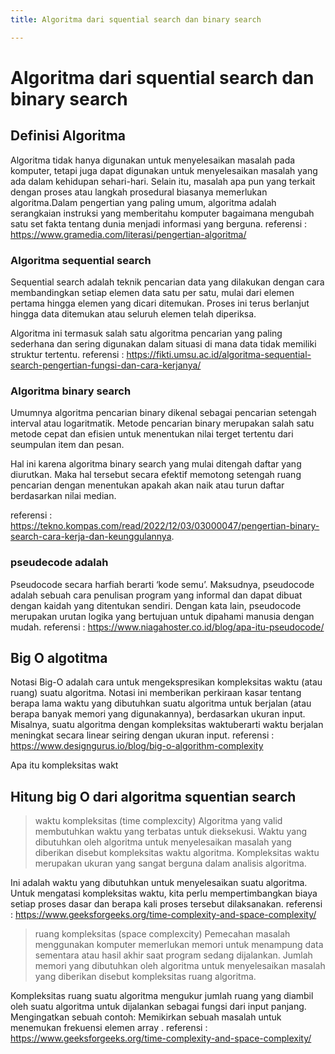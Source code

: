 ```yaml
---
title: Algoritma dari squential search dan binary search

---
```


# Algoritma dari squential search dan binary search
## Definisi Algoritma
Algoritma tidak hanya digunakan untuk menyelesaikan masalah pada komputer, tetapi juga dapat digunakan untuk menyelesaikan masalah yang ada dalam kehidupan sehari-hari. Selain itu, masalah apa pun yang terkait dengan proses atau langkah prosedural biasanya memerlukan algoritma.Dalam pengertian yang paling umum, algoritma adalah serangkaian instruksi yang memberitahu komputer bagaimana mengubah satu set fakta tentang dunia menjadi informasi yang berguna.
referensi : https://www.gramedia.com/literasi/pengertian-algoritma/

### Algoritma sequential search
Sequential search adalah teknik pencarian data yang dilakukan dengan cara membandingkan setiap elemen data satu per satu, mulai dari elemen pertama hingga elemen yang dicari ditemukan. Proses ini terus berlanjut hingga data ditemukan atau seluruh elemen telah diperiksa.

Algoritma ini termasuk salah satu algoritma pencarian yang paling sederhana dan sering digunakan dalam situasi di mana data tidak memiliki struktur tertentu.
referensi : https://fikti.umsu.ac.id/algoritma-sequential-search-pengertian-fungsi-dan-cara-kerjanya/
### Algoritma binary search
Umumnya algoritma pencarian binary dikenal sebagai pencarian setengah interval atau logaritmatik. Metode pencarian binary merupakan salah satu metode cepat dan efisien untuk menentukan nilai terget tertentu dari seumpulan item dan pesan. 

Hal ini karena algoritma binary search yang mulai ditengah daftar yang diurutkan. Maka hal tersebut
secara efektif memotong setengah ruang pencarian dengan menentukan apakah akan naik atau turun daftar berdasarkan nilai median.

referensi : https://tekno.kompas.com/read/2022/12/03/03000047/pengertian-binary-search-cara-kerja-dan-keunggulannya.
### pseudecode adalah
Pseudocode secara harfiah berarti ‘kode semu’. Maksudnya, pseudocode adalah sebuah cara penulisan program yang informal dan dapat dibuat dengan kaidah yang ditentukan sendiri. Dengan kata lain, pseudocode merupakan urutan logika yang bertujuan untuk dipahami manusia dengan mudah.
referensi : https://www.niagahoster.co.id/blog/apa-itu-pseudocode/

## Big O algotitma 
Notasi Big-O adalah cara untuk mengekspresikan kompleksitas waktu (atau ruang) suatu algoritma. Notasi ini memberikan perkiraan kasar tentang berapa lama waktu yang dibutuhkan suatu algoritma untuk berjalan (atau berapa banyak memori yang digunakannya), berdasarkan ukuran input. Misalnya, suatu algoritma dengan kompleksitas waktuberarti waktu berjalan meningkat secara linear seiring dengan ukuran input.
referensi : https://www.designgurus.io/blog/big-o-algorithm-complexity

Apa itu kompleksitas wakt

## Hitung big O dari algoritma squentian search
>waktu kompleksitas (time complexcity)
>Algoritma yang valid membutuhkan waktu yang terbatas untuk dieksekusi. Waktu yang dibutuhkan oleh algoritma untuk menyelesaikan masalah yang diberikan disebut kompleksitas waktu  algoritma. Kompleksitas waktu merupakan ukuran yang sangat berguna dalam analisis algoritma.

Ini adalah waktu yang dibutuhkan untuk menyelesaikan suatu algoritma. Untuk mengatasi kompleksitas waktu, kita perlu mempertimbangkan biaya setiap proses dasar dan berapa kali proses tersebut dilaksanakan.
referensi : https://www.geeksforgeeks.org/time-complexity-and-space-complexity/
>ruang kompleksitas (space complexcity)
Pemecahan masalah menggunakan komputer memerlukan memori untuk menampung data sementara atau hasil akhir saat program sedang dijalankan. Jumlah memori yang dibutuhkan oleh algoritma untuk menyelesaikan masalah yang diberikan disebut kompleksitas ruang algoritma.

Kompleksitas ruang suatu algoritma mengukur jumlah ruang yang diambil oleh suatu algoritma untuk dijalankan sebagai fungsi dari input panjang. Mengingatkan sebuah contoh: Memikirkan sebuah masalah untuk menemukan frekuensi elemen array .
referensi : https://www.geeksforgeeks.org/time-complexity-and-space-complexity/
    